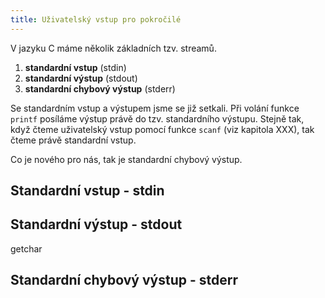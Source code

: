 ```yaml
---
title: Uživatelský vstup pro pokročilé
---
```


V jazyku C máme několik základních tzv. streamů.

1. **standardní vstup** (stdin)
1. **standardní výstup** (stdout)
1. **standardní chybový výstup** (stderr)

Se standardním vstup a výstupem jsme se již setkali. Při volání funkce `printf` posíláme výstup právě do tzv. standardního výstupu. Stejně tak, když čteme uživatelský vstup pomocí funkce `scanf` (viz kapitola XXX), tak čteme právě standardní vstup.

Co je nového pro nás, tak je standardní chybový výstup.


## Standardní vstup - stdin

## Standardní výstup - stdout

getchar

## Standardní chybový výstup - stderr

